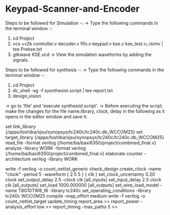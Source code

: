 # Keypad-Scanner-and-Encoder

Steps to be followed for Simulation -:
-> Type the following commands in the terminal window -:
   1) cd Project
   2) vcs +v2k controller.v decoder.v fifo.v keypad.v kse.v kse_test.v;./simv | tee Prekse.txt
   3) gtkwave KSE.vcd
-> View the simulation waveforms by adding the signals.



Steps to be followed for synthesis -:
-> Type the following commands in the terminal window -:
   1) cd Project
   2) dc_shell -xg -f sysnthesist.script | tee report.txt
   3) design_vision

-> go to 'file' and 'execute synthesist.script'.
-> Before executing the script, make the changes for the file name,library, clock, delay in the following as it opens in the editor window and save it:

set link_library {/apps/toshiba/sjsu/synopsys/tc240c/tc240c.db_WCCOM25}
set target_library {/apps/toshiba/sjsu/synopsys/tc240c/tc240c.db_WCCOM25}
read_file -format verilog {/home/ba/baxi6350/project/combined_final.v}
analyze -library WORK -format verilog {/home/ba/baxi6350/project/combined_final.v}
elaborate counter -architecture verilog -library WORK

write -f verilog -o count_netlist_generic
check_design
create_clock -name "clock" -period 5 -waveform { 2.5 5 }  { clk }
set_clock_uncertainty 0.20 clock
set_output_delay 2.5 -clock clk  [all_inputs]
set_input_delay 2.5 clock clk [all_outputs]
set_load 1000.000000 [all_outputs]
set_wire_load_model -name T8G10TW8_W -library tc240c
set_operating_conditions -library tc240c WCCOM25
compile -map_effort medium
write -f verilog -o count_netlist_target
update_timing
report_area >> 
report_power -analysis_effort low >> 
report_timing -max_paths 5 >> 

